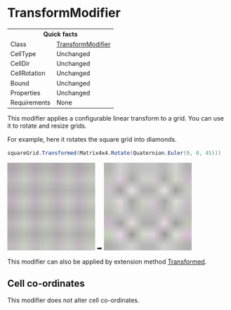 # TransformModifier

<table>
<tr><th colspan="2">Quick facts</th></tr>
<tr><td>Class</td><td><a href="xref:Sylves.TransformModifier">TransformModifier</a></td></tr>
<tr><td>CellType</td><td>Unchanged</td></tr>
<tr><td>CellDir</td><td>Unchanged</td></tr>
<tr><td>CellRotation</td><td>Unchanged</td></tr>
<tr><td>Bound</td><td>Unchanged</td></tr>
<tr><td>Properties</td><td>Unchanged</td></tr>
<tr><td>Requirements</td><td>None</td></tr>
</table>

This modifier applies a configurable linear transform to a grid. You can use it to rotate and resize grids.

For example, here it rotates the square grid into diamonds.

```csharp
squareGrid.Transformed(Matrix4x4.Rotate(Quaternion.Euler(0, 0, 45)))
```

<img width="200px" src="../../images/grids/center_square.svg" /></img> ➡ <img width="200px" src="../../images/grids/transform_square.svg" /></img>

This modifier can also be applied by extension method [Transformed](xref:Sylves.GridExtensions.Transformed(Sylves.IGrid,Sylves.Matrix4x4)).

## Cell co-ordinates

This modifier does not alter cell co-ordinates.